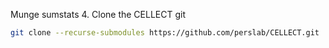 Munge sumstats
4. Clone the CELLECT git
``` bash
git clone --recurse-submodules https://github.com/perslab/CELLECT.git
```
